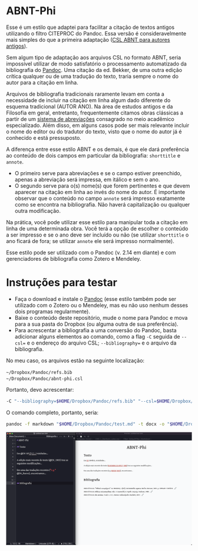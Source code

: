 # ABNT-Phi

Esse é um estilo que adaptei para facilitar a citação de textos antigos utilizando o filtro CITEPROC do Pandoc. 
Essa versão é consideravelmente mais simples do que a primeira adaptação ([CSL ABNT para autores antigos](https://github.com/bcdavasconcelos/CSL-ABNT-para-Autores-Antigos)).  

Sem algum tipo de adaptação aos arquivos CSL no formato ABNT, seria impossível utilizar de modo satisfatório o processamento automatizado da bibliografia do [Pandoc](https://pandoc.org/MANUAL.html#citation-rendering). Uma citação da ed. Bekker, de uma outra edição crítica qualquer ou de uma tradução do texto, traria sempre o nome do autor para a citação em linha.   

Arquivos de bibliografia tradicionais raramente levam em conta a necessidade de incluir na citação em linha algum dado diferente do esquema tradicional (AUTOR ANO). Na área de estudos antigos e da Filosofia em geral, entretanto, frequentemente citamos obras clássicas a partir de um [sistema de abreviações](http://dge.cchs.csic.es/lst/lst1.htm) consagrado no meio acadêmico especializado. Além disso, em alguns casos pode ser mais relevante incluir o nome do editor ou do tradutor do texto, visto que o nome do autor já é conhecido e está pressuposto.   

A diferença entre esse estilo ABNT e os demais, é que ele dará preferência ao conteúdo de dois campos em particular da bibliografia:  `shorttitle` e `annote`.  

- O primeiro serve para abreviações e se o campo estiver preenchido, apenas a abreviação será impressa, em itálico e sem o ano.  
- O segundo serve para o(s) nome(s) que forem pertinentes e que devem aparecer na citação em linha ao invés do nome do autor. É importante observar que o conteúdo no campo `annote` será impresso exatamente como se encontra na bibliografia. Não haverá capitalização ou qualquer outra modificação.  

Na prática, você pode utilizar esse estilo para manipular toda a citação em linha de uma determinada obra. Você terá a opção de escolher o conteúdo a ser impresso e se o ano deve ser incluído ou não (se utilizar `shorttitle` o ano ficará de fora; se utilizar `annote` ele será impresso normalmente).  

Esse estilo pode ser utilizado com o Pandoc (v. 2.14 em diante) e com gerenciadores de bibliografia como Zotero e Mendeley.  

# Instruções para testar

- Faça o download e instale o [Pandoc](https://pandoc.org/MANUAL.html) (esse estilo também pode ser utilizado com o Zotero ou o Mendeley, mas eu não uso nenhum desses dois programas regularmente).  
- Baixe o conteúdo deste repositório, mude o nome para Pandoc e mova para a sua pasta do Dropbox (ou alguma outra de sua preferência).  
- Para acrescentar a bibliografia a uma conversão do Pandoc, basta adicionar alguns elementos ao comando, como a flag `-C`  seguida de `--csl=` e o endereço do arquivo CSL; `--bibliography=` e o arquivo da bibliografia.  

No meu caso, os arquivos estão na seguinte localização:  

`~/Dropbox/Pandoc/refs.bib`  
 `~/Dropbox/Pandoc/abnt-phi.csl`  

Portanto, devo acrescentar:

```bash
-C "--bibliography=$HOME/Dropbox/Pandoc/refs.bib" "--csl=$HOME/Dropbox/Pandoc/abnt-phi.csl" 
```

O comando completo, portanto, seria:

```bash
pandoc -f markdown "$HOME/Dropbox/Pandoc/test.md" -t docx -o "$HOME/Dropbox/Pandoc/test.docx" -C "--csl=$HOME/Dropbox/Pandoc/abnt-phi.csl" "--bibliography=$HOME/Dropbox/Pandoc/refs.bib"
```

![Esq: fonte | Dir: versão renderizada](./test.png)  
